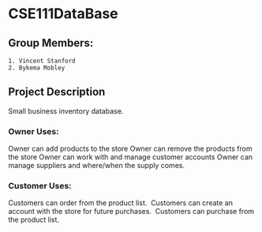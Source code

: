 # CSE111DataBase

## Group Members:
    1. Vincent Stanford
    2. Bykema Mobley

## Project Description
Small business inventory database.

### Owner Uses:
Owner can add products to the store
Owner can remove the products from the store
Owner can work with and manage customer accounts
Owner can manage suppliers and where/when the supply comes. 

### Customer Uses:
Customers can order from the product list. 
Customers can create an account with the store for future purchases. 
Customers can purchase from the product list. 
